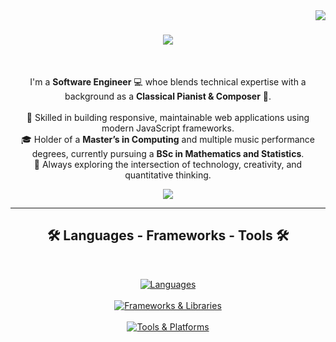 <!-- profile view count -->
<img align="right" src="https://komarev.com/ghpvc/?username=YuZhouZhang">

<!-- introduction -->
<h1 align="center">
  <a href="https://git.io/typing-svg">
    <img src="https://readme-typing-svg.herokuapp.com/?lines=Hey+there!+👋;+I'm+Ezoh;&center=true&font=Righteous&size=35">
  </a>
</h1>

<br />
<!-- about me -->
<p align="center">
  I'm a <strong>Software Engineer</strong> 💻 whoe blends technical expertise with a background as a <strong>Classical Pianist & Composer</strong> 🎹.  
  <br />
  <br />
  💼 Skilled in building responsive, maintainable web applications using modern JavaScript frameworks.  
  <br />
  🎓 Holder of a <strong>Master’s in Computing</strong> and multiple music performance degrees, currently pursuing a <strong>BSc in Mathematics and Statistics</strong>.  
  <br />
  🌱 Always exploring the intersection of technology, creativity, and quantitative thinking.  
</p>

<!-- social handles -->
<div align="center"> 
  <a href="https://www.linkedin.com/in/yu-zhou-z-16907521a/" target="_blank">
    <img src="https://img.shields.io/badge/-LinkedIn-%230077B5?style=for-the-badge&logo=linkedin&logoColor=white" target="_blank">
  </a> 
</div>

<hr />

<!-- skills -->
<h2 align="center">🛠️ Languages - Frameworks - Tools 🛠️</h2>
<br />
<p align="center">
  <a href="https://skillicons.dev">
     <!-- Languages -->
    <picture>
      <source media="(prefers-color-scheme: dark)" srcset="https://skillicons.dev/icons?i=ts%2Cjavascript%2Chtml%2Ccss%2Cpython%2Cgo&theme=dark" />
      <source media="(prefers-color-scheme: light), (prefers-color-scheme: no-preference)" srcset="https://skillicons.dev/icons?i=ts%2Cjavascript%2Chtml%2Ccss%2Cpython%2Cgo&theme=light" />
      <img src="https://skillicons.dev/icons?i=ts%2Cjavascript%2Chtml%2Ccss%2Cpython%2Cgo&theme=light" alt="Languages" />
    </picture>
    <br /><br />
    <!-- Frameworks & Libraries -->
    <picture>
      <source media="(prefers-color-scheme: dark)" srcset="https://skillicons.dev/icons?i=react%2Cnodejs%2Cexpress%2Cnextjs%2Cjest&theme=dark" />
      <source media="(prefers-color-scheme: light), (prefers-color-scheme: no-preference)" srcset="https://skillicons.dev/icons?i=react%2Cnodejs%2Cexpress%2Cnextjs%2Cjest&theme=light" />
      <img src="https://skillicons.dev/icons?i=react%2Cnodejs%2Cexpress%2Cnextjs%2Cjest&theme=light" alt="Frameworks & Libraries" />
    </picture>
    <br /><br />
    <!-- Tools & Platforms -->
    <picture>
      <source media="(prefers-color-scheme: dark)" srcset="https://skillicons.dev/icons?i=git%2Caws%2Cazure%2Cfirebase%2Cmongodb&theme=dark" />
      <source media="(prefers-color-scheme: light), (prefers-color-scheme: no-preference)" srcset="https://skillicons.dev/icons?i=git%2Caws%2Cazure%2Cfirebase%2Cmongodb&theme=light" />
      <img src="https://skillicons.dev/icons?i=git%2Caws%2Cazure%2Cfirebase%2Cmongodb&theme=light" alt="Tools & Platforms" />
    </picture>
  </a>
</p>
